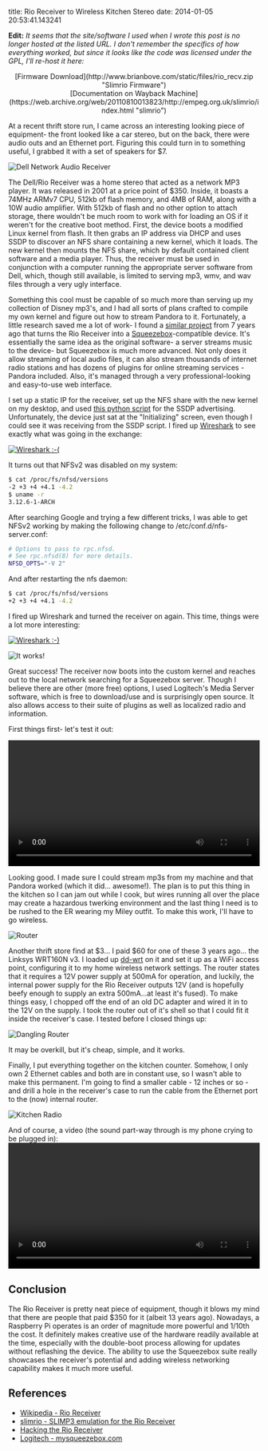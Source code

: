 title: Rio Receiver to Wireless Kitchen Stereo
date: 2014-01-05 20:53:41.143241

**Edit:** *It seems that the site/software I used when I wrote this post is no
longer hosted at the listed URL. I don't remember the specifics of how
everything worked, but since it looks like the code was licensed under the GPL,
I'll re-host it here:*
<center>[Firmware Download](http://www.brianbove.com/static/files/rio_recv.zip "Slimrio Firmware")</center>
<center>[Documentation on Wayback Machine](https://web.archive.org/web/20110810013823/http://empeg.org.uk/slimrio/index.html "slimrio")</center>

At a recent thrift store run, I came across an interesting looking piece of
equipment- the front looked like a car stereo, but on the back, there were
audio outs and an Ethernet port. Figuring this could turn in to something
useful, I grabbed it with a set of speakers for $7.

![Dell Network Audio Receiver](/static/image/blog/rioreceiver/front_pic.jpg)

 The Dell/Rio Receiver was a home stereo that acted as a network MP3 player. It
 was released in 2001 at a price point of $350. Inside, it boasts a 74MHz ARMv7
 CPU, 512kb of flash memory, and 4MB of RAM, along with a 10W audio amplifier.
 With 512kb of flash and no other option to attach storage, there wouldn't be
 much room to work with for loading an OS if it weren't for the creative boot
 method. First, the device boots a modified Linux kernel from flash. It then
 grabs an IP address via DHCP and uses SSDP to discover an NFS share containing
 a new kernel, which it loads. The new kernel then mounts the NFS share, which
 by default contained client software and a media player. Thus, the receiver
 must be used in conjunction with a computer running the appropriate server
 software from Dell, which, though still available, is limited to serving mp3,
 wmv, and wav files through a very ugly interface.

Something this cool must be capable of so much more than serving up my
collection of Disney mp3's, and I had all sorts of plans crafted to compile my
own kernel and figure out how to stream Pandora to it. Fortunately, a little
research saved me a lot of work- I found a [similar
project](http://empeg.org.uk/slimrio/index.html) from 7 years ago that turns
the Rio Receiver into a
[Squeezebox](http://www.logitech.com/en-us/support/squeezebox-radio-black
"Squeezebox")-compatible device. It's essentially the same idea as the original
software- a server streams music to the device- but Squeezebox is much more
advanced. Not only does it allow streaming of local audio files, it can also
stream thousands of internet radio stations and has dozens of plugins for
online streaming services - Pandora included. Also, it's managed through a very
professional-looking and easy-to-use web interface.

I set up a static IP for the receiver, set up the NFS share with the new kernel
on my desktop, and used [this python
script](http://empeg.org.uk/slimrio/source/ssdp.py) for the SSDP advertising.
Unfortunately, the device just sat at the "Initializing" screen, even though I
could see it was receiving from the SSDP script. I fired up
[Wireshark](https://www.wireshark.org/ "Wireshark") to see exactly what was
going in the exchange:

[![Wireshark :-(](/static/image/blog/rioreceiver/wireshark_bad.jpg "Wireshark
:-(")](/static/image/blog/rioreceiver/wireshark_bad.jpg)

It turns out that NFSv2 was disabled on my system:  

```bash
$ cat /proc/fs/nfsd/versions
-2 +3 +4 +4.1 -4.2
$ uname -r
3.12.6-1-ARCH
```

After searching Google and trying a few different tricks, I was able to get
NFSv2 working by making the following change to /etc/conf.d/nfs-server.conf:

```bash
# Options to pass to rpc.nfsd.
# See rpc.nfsd(8) for more details.
NFSD_OPTS="-V 2"
```

And after restarting the nfs daemon:

```bash
$ cat /proc/fs/nfsd/versions
+2 +3 +4 +4.1 -4.2
```

I fired up Wireshark and turned the receiver on again. This time, things were a
lot more interesting:

[![Wireshark :-)](/static/image/blog/rioreceiver/wireshark_working.jpg
"Wireshark :-)")](/static/image/blog/rioreceiver/wireshark_working.jpg)

![It works!](/static/image/blog/rioreceiver/front_startup.jpg "It works!")

Great success! The receiver now boots into the custom kernel and reaches out to
the local network searching for a Squeezebox server. Though I believe there are
other (more free) options, I used Logitech's Media Server software, which is
free to download/use and is surprisingly open source. It also allows access to
their suite of plugins as well as localized radio and information.

First things first- let's test it out:

<video width=100% controls='controls' preload='auto' style='background:black;'>
    <source src='/static/image/blog/rioreceiver/riovid_1.mp4' type='video/mp4'>
    <source src='/static/image/blog/rioreceiver/riovid_1.ogg' type='video/ogg'>
    **Your browser doesn't support this video!**
</video>


Looking good. I made sure I could stream mp3s from my machine and that Pandora
worked (which it did... awesome!). The plan is to put this thing in the kitchen
so I can jam out while I cook, but wires running all over the place may create
a hazardous twerking environment and the last thing I need is to be rushed to
the ER wearing my Miley outfit. To make this work, I'll have to go wireless.

![Router](/static/image/blog/rioreceiver/router.jpg "WRT160N v3")

Another thrift store find at $3... I paid $60 for one of these 3 years ago...
the Linksys WRT160N v3. I loaded up [dd-wrt](http://www.dd-wrt.com) on it and
set it up as a WiFi access point, configuring it to my home wireless network
settings. The router states that it requires a 12V power supply at 500mA for
operation, and luckily, the internal power supply for the Rio Receiver outputs
12V (and is hopefully beefy enough to supply an extra 500mA...at least it's
fused). To make things easy, I chopped off the end of an old DC adapter and
wired it in to the 12V on the supply. I took the router out of it's shell so
that I could fit it inside the receiver's case. I tested before I closed things
up:

![Dangling Router](/static/image/blog/rioreceiver/dangle_router.jpg "Dangling Router")

It may be overkill, but it's cheap, simple, and it works. 

Finally, I put everything together on the kitchen counter. Somehow, I only own
2 Ethernet cables and both are in constant use, so I wasn't able to make this
permanent. I'm going to find a smaller cable - 12 inches or so - and drill a
hole in the receiver's case to run the cable from the Ethernet port to the
(now) internal router.

![Kitchen Radio](/static/image/blog/rioreceiver/on_counter.jpg "In the kitchen")

And of course, a video (the sound part-way through is my phone crying to be plugged in):
<video width=100% controls='controls' preload='auto' style='background:black;'>
    <source src='/static/image/blog/rioreceiver/riovid_2.mp4' type='video/mp4'>
    <source src='/static/image/blog/rioreceiver/riovid_2.ogg' type='video/ogg'>
    **Your browser doesn't support this video!**
</video>

## Conclusion

The Rio Receiver is pretty neat piece of equipment, though it blows my mind
that there are people that paid $350 for it (albeit 13 years ago). Nowadays, a
Raspberry Pi operates is an order of magnitude more powerful and 1/10th the
cost. It definitely makes creative use of the hardware readily available at the
time, especially with the double-boot process allowing for updates without
reflashing the device. The ability to use the Squeezebox suite really showcases
the receiver's potential and adding wireless networking capability makes it
much more useful.

## References

* [Wikipedia - Rio Receiver](https://en.wikipedia.org/wiki/Rio_Receiver)
* [slimrio - SLIMP3 emulation for the Rio Receiver](http://empeg.org.uk/slimrio/index.html)
* [Hacking the Rio Receiver](http://www.graflex.org/klotz/rio/rioserve_0_20b-llk/README.html)
* [Logitech - mysqueezebox.com](http://www.mysqueezebox.com)

